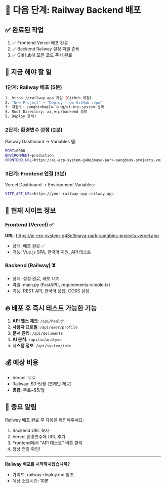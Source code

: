 # 🚀 다음 단계: Railway Backend 배포

## ✅ 완료된 작업
1. ✅ Frontend Vercel 배포 완료
2. ✅ Backend Railway 설정 파일 준비
3. ✅ GitHub에 모든 코드 푸시 완료

## 🎯 지금 해야 할 일

### 1단계: Railway 배포 (5분)
```bash
1. https://railway.app 가입 (GitHub 계정)
2. "New Project" → "Deploy from GitHub repo" 
3. 저장소: sangbinbag74-lang/ai-erp-system 선택
4. Root Directory: ai_erp/backend 설정
5. Deploy 클릭!
```

### 2단계: 환경변수 설정 (2분)
Railway Dashboard → Variables 탭:
```bash
PORT=8000
ENVIRONMENT=production
FRONTEND_URL=https://ai-erp-system-g48e3mayq-park-sangbins-projects.vercel.app
```

### 3단계: Frontend 연결 (3분)
Vercel Dashboard → Environment Variables:
```bash
VITE_API_URL=https://your-railway-app.railway.app
```

## 📱 현재 사이트 정보

### Frontend (Vercel) ✅
**URL**: https://ai-erp-system-g48e3mayq-park-sangbins-projects.vercel.app
- 상태: 배포 완료 ✅
- 기능: Vue.js SPA, 한국어 지원, API 테스트

### Backend (Railway) ⏳
- 상태: 설정 완료, 배포 대기
- 파일: main.py (FastAPI), requirements-simple.txt
- 기능: REST API, 한국어 응답, CORS 설정

## 🔥 배포 후 즉시 테스트 가능한 기능

1. **API 헬스 체크**: `/api/health`
2. **사용자 프로필**: `/api/user/profile` 
3. **문서 관리**: `/api/documents`
4. **AI 분석**: `/api/ai/analyze`
5. **시스템 정보**: `/api/system/info`

## 💰 예상 비용
- Vercel: 무료
- Railway: $0-5/월 (크레딧 제공)
- **총합**: 무료~$5/월

## 🚨 중요 알림
Railway 배포 완료 후 다음을 확인해주세요:
1. Backend URL 복사
2. Vercel 환경변수에 URL 추가
3. Frontend에서 "API 테스트" 버튼 클릭
4. 정상 연결 확인!

---
**Railway 배포를 시작하시겠습니까?**
- 가이드: railway-deploy.md 참조
- 예상 소요시간: 10분